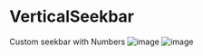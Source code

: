 # VerticalSeekbar
Custom seekbar with Numbers
![image](VerticalSeekbar/001)
![image](VerticalSeekbar/002)